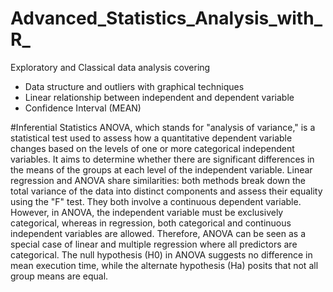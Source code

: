 # Advanced_Statistics_Analysis_with_R_
Exploratory and Classical data analysis covering
- Data structure and outliers with graphical techniques
- Linear relationship between independent and dependent variable
- Confidence Interval (MEAN)

#Inferential Statistics
ANOVA, which stands for "analysis of variance," is a statistical test used to assess how a quantitative dependent variable changes based on the levels of one or more categorical independent variables. It aims to determine whether there are significant differences in the means of the groups at each level of the independent variable.
Linear regression and ANOVA share similarities: both methods break down the total variance of the data into distinct components and assess their equality using the "F" test. They both involve a continuous dependent variable. However, in ANOVA, the independent variable must be exclusively categorical, whereas in regression, both categorical and continuous independent variables are allowed. Therefore, ANOVA can be seen as a special case of linear and multiple regression where all predictors are categorical.
The null hypothesis (H0) in ANOVA suggests no difference in mean execution time, while the alternate hypothesis (Ha) posits that not all group means are equal.
